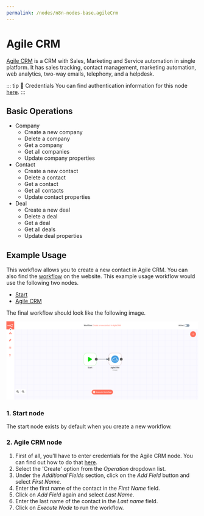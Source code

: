 ```yaml
---
permalink: /nodes/n8n-nodes-base.agileCrm
---
```


# Agile CRM

[Agile CRM](https://www.agilecrm.com/) is a CRM with Sales, Marketing and Service automation in single platform. It has sales tracking, contact management, marketing automation, web analytics, two-way emails, telephony, and a helpdesk.

::: tip 🔑 Credentials
You can find authentication information for this node [here](../../../credentials/AgileCRM/README.md).
:::

## Basic Operations

- Company
    - Create a new company
    - Delete a company
    - Get a company
    - Get all companies
    - Update company properties
- Contact
    - Create a new contact
    - Delete a contact
    - Get a contact
    - Get all contacts
    - Update contact properties
- Deal
    - Create a new deal
    - Delete a deal
    - Get a deal
    - Get all deals
    - Update deal properties


## Example Usage

This workflow allows you to create a new contact in Agile CRM. You can also find the [workflow](https://n8n.io/workflows/474) on the website. This example usage workflow would use the following two nodes.
- [Start](../../core-nodes/Start/README.md)
- [Agile CRM]()

The final workflow should look like the following image.

![A workflow with the Agile CRM node](./workflow.png)

### 1. Start node

The start node exists by default when you create a new workflow.

### 2. Agile CRM node

1. First of all, you'll have to enter credentials for the Agile CRM node. You can find out how to do that [here](../../../credentials/AgileCRM/README.md).
2. Select the 'Create' option from the *Operation* dropdown list.
3. Under the *Additional Fields* section, click on the *Add Field* button and select *First Name*. 
5. Enter the first name of the contact in the *First Name* field.
6. Click on *Add Field* again and select *Last Name*.
7. Enter the last name of the contact in the *Last name* field.
8. Click on *Execute Node* to run the workflow.
